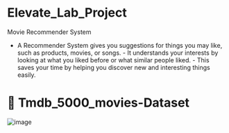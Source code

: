 
# Elevate_Lab_Project
Movie Recommender System

- A Recommender System gives you suggestions for things you may like, such as products, movies, or songs.                                                                      - It understands your interests by looking at what you liked before or what similar people liked.                                                                              - This saves your time by helping you discover new and interesting things easily.

# 📂 Tmdb_5000_movies-Dataset

![image](https://github.com/user-attachments/assets/7e3b0615-eb64-4ea8-abe3-aa0a42906333)
